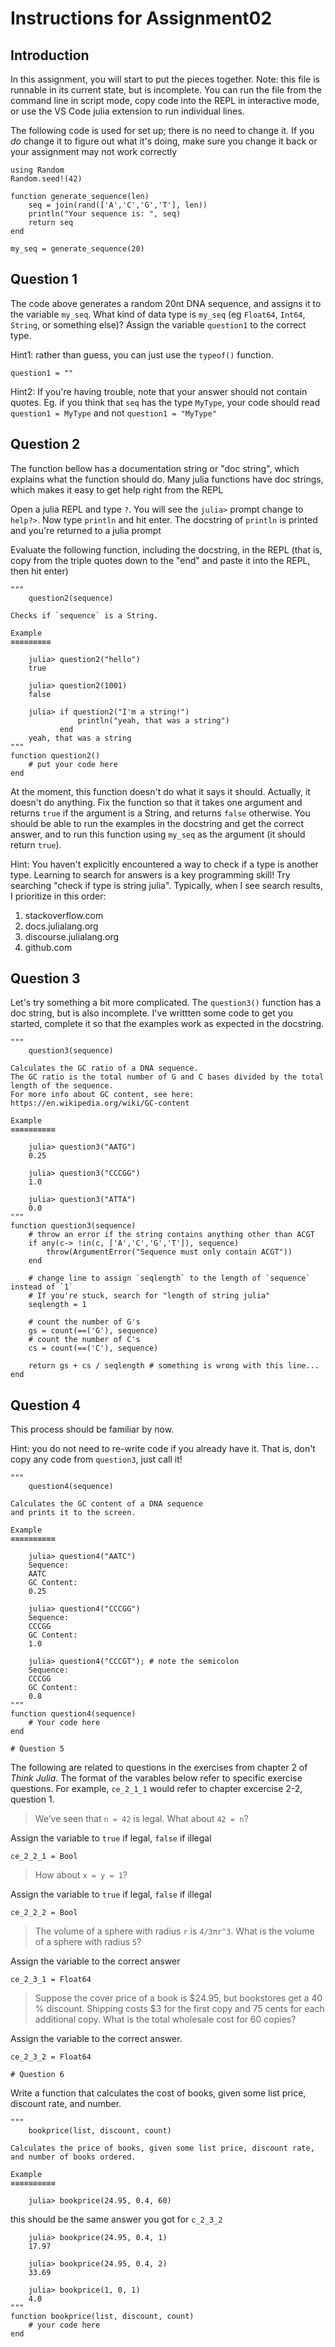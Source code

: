 <!--This file was generated, do not modify it.-->
# Instructions for Assignment02

## Introduction

In this assignment,
you will start to put the pieces together.
Note: this file is runnable in its current state,
but is incomplete.
You can run the file from the command line in script mode,
copy code into the REPL in interactive mode,
or use the VS Code julia extension to run individual lines.

The following code is used for set up;
there is no need to change it.
If you _do_ change it to figure out what it's doing,
make sure you change it back or your assignment may not work correctly

```julia:ex1
using Random
Random.seed!(42)

function generate_sequence(len)
    seq = join(rand(['A','C','G','T'], len))
    println("Your sequence is: ", seq)
    return seq
end

my_seq = generate_sequence(20)
```

## Question 1

The code above generates a random 20nt DNA sequence,
and assigns it to the variable `my_seq`.
What kind of data type is `my_seq` (eg `Float64`, `Int64`, `String`, or something else)?
Assign the variable `question1` to the correct type.

Hint1: rather than guess, you can just use the `typeof()` function.

```julia:ex2
question1 = ""
```

Hint2: If you're having trouble,
note that your answer should not contain quotes.
Eg. if you think that `seq` has the type `MyType`,
your code should read `question1 = MyType` and not `question1 = "MyType"`

## Question 2

The function bellow has a documentation string or "doc string",
which explains what the function should do.
Many julia functions have doc strings,
which makes it easy to get help right from the REPL

Open a julia REPL and type `?`.
You will see the `julia>` prompt change to `help?>`.
Now type `println` and hit enter.
The docstring of `println` is printed
and you're returned to a julia prompt

Evaluate the following function, including the docstring, in the REPL
(that is, copy from the triple quotes down to the "end"
and paste it into the REPL, then hit enter)

```julia:ex3
"""
    question2(sequence)

Checks if `sequence` is a String.

Example
≡≡≡≡≡≡≡≡≡

    julia> question2("hello")
    true

    julia> question2(1001)
    false

    julia> if question2("I'm a string!")
               println("yeah, that was a string")
           end
    yeah, that was a string
"""
function question2()
    # put your code here
end
```

At the moment, this function doesn't do what it says it should.
Actually, it doesn't do anything.
Fix the function so that it takes one argument
and returns `true` if the argument is a String,
and returns `false` otherwise.
You should be able to run the examples in the docstring
and get the correct answer,
and to run this function using `my_seq` as the argument
(it should return `true`).

Hint: You haven't explicitly encountered a way to check if a type is another type.
Learning to search for answers is a key programming skill!
Try searching "check if type is string julia".
Typically, when I see search results, I prioritize in this order:
1. stackoverflow.com
2. docs.julialang.org
3. discourse.julialang.org
4. github.com

## Question 3

Let's try something a bit more complicated.
The `question3()` function has a doc string,
but is also incomplete.
I've writtten some code to get you started,
complete it so that the examples work as expected in the docstring.

```julia:ex4
"""
    question3(sequence)

Calculates the GC ratio of a DNA sequence.
The GC ratio is the total number of G and C bases divided by the total length of the sequence.
For more info about GC content, see here: https://en.wikipedia.org/wiki/GC-content

Example
≡≡≡≡≡≡≡≡≡≡

    julia> question3("AATG")
    0.25

    julia> question3("CCCGG")
    1.0

    julia> question3("ATTA")
    0.0
"""
function question3(sequence)
    # throw an error if the string contains anything other than ACGT
    if any(c-> !in(c, ['A','C','G','T']), sequence)
        throw(ArgumentError("Sequence must only contain ACGT"))
    end

    # change line to assign `seqlength` to the length of `sequence` instead of `1`
    # If you're stuck, search for "length of string julia"
    seqlength = 1

    # count the number of G's
    gs = count(==('G'), sequence)
    # count the number of C's
    cs = count(==('C'), sequence)

    return gs + cs / seqlength # something is wrong with this line...
end
```

## Question 4

This process should be familiar by now.

Hint: you do not need to re-write code if you already have it.
That is, don't copy any code from `question3`,
just call it!

```julia:ex5
"""
    question4(sequence)

Calculates the GC content of a DNA sequence
and prints it to the screen.

Example
≡≡≡≡≡≡≡≡≡≡

    julia> question4("AATC")
    Sequence:
    AATC
    GC Content:
    0.25

    julia> question4("CCCGG")
    Sequence:
    CCCGG
    GC Content:
    1.0

    julia> question4("CCCGT"); # note the semicolon
    Sequence:
    CCCGG
    GC Content:
    0.8
"""
function question4(sequence)
    # Your code here
end

# Question 5
```

The following are related to questions in the exercises
from chapter 2 of _Think Julia_.
The format of the varables below refer to specific exercise questions.
For example, `ce_2_1_1` would refer to chapter excercise 2-2, question 1.

> We’ve seen that `n = 42` is legal. What about `42 = n`?

Assign the variable to `true` if legal, `false` if illegal

```julia:ex6
ce_2_2_1 = Bool
```

> How about `x = y = 1`?

Assign the variable to `true` if legal, `false` if illegal

```julia:ex7
ce_2_2_2 = Bool
```

> The volume of a sphere with radius `r` is `4/3πr^3`.
What is the volume of a sphere with radius `5`?

Assign the variable to the correct answer

```julia:ex8
ce_2_3_1 = Float64
```

> Suppose the cover price of a book is \$24.95,
but bookstores get a 40 % discount.
Shipping costs \$3 for the first copy and 75 cents for each additional copy.
What is the total wholesale cost for 60 copies?

Assign the variable to the correct answer.

```julia:ex9
ce_2_3_2 = Float64

# Question 6
```

Write a function that calculates the cost of books,
given some list price, discount rate, and number.

```julia:ex10
"""
    bookprice(list, discount, count)

Calculates the price of books, given some list price, discount rate,
and number of books ordered.

Example
≡≡≡≡≡≡≡≡≡≡

    julia> bookprice(24.95, 0.4, 60)
```

this should be the same answer you got for `c_2_3_2`

```julia:ex11
    julia> bookprice(24.95, 0.4, 1)
    17.97

    julia> bookprice(24.95, 0.4, 2)
    33.69

    julia> bookprice(1, 0, 1)
    4.0
"""
function bookprice(list, discount, count)
    # your code here
end
```

